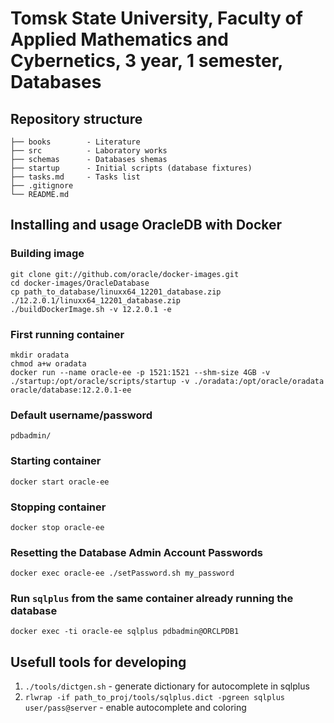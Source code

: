# Tomsk State University, Faculty of Applied Mathematics and Cybernetics, 3 year, 1 semester, Databases

## Repository structure

```
├── books        - Literature
├── src          - Laboratory works
├── schemas      - Databases shemas
├── startup      - Initial scripts (database fixtures)
├── tasks.md     - Tasks list
├── .gitignore
└── README.md
```

## Installing and usage OracleDB with Docker

### Building image
```
git clone git://github.com/oracle/docker-images.git
cd docker-images/OracleDatabase
cp path_to_database/linuxx64_12201_database.zip ./12.2.0.1/linuxx64_12201_database.zip
./buildDockerImage.sh -v 12.2.0.1 -e
```

### First running container
```
mkdir oradata
chmod a+w oradata
docker run --name oracle-ee -p 1521:1521 --shm-size 4GB -v ./startup:/opt/oracle/scripts/startup -v ./oradata:/opt/oracle/oradata oracle/database:12.2.0.1-ee
```

### Default username/password
```
pdbadmin/
```

### Starting container
```
docker start oracle-ee
```

### Stopping container
```
docker stop oracle-ee
```

### Resetting the Database Admin Account Passwords
```
docker exec oracle-ee ./setPassword.sh my_password
```

### Run `sqlplus` from the same container already running the database
```
docker exec -ti oracle-ee sqlplus pdbadmin@ORCLPDB1
```

## Usefull tools for developing

1. `./tools/dictgen.sh` - generate dictionary for autocomplete in sqlplus
2. `rlwrap -if path_to_proj/tools/sqlplus.dict -pgreen sqlplus user/pass@server` - enable autocomplete and coloring
